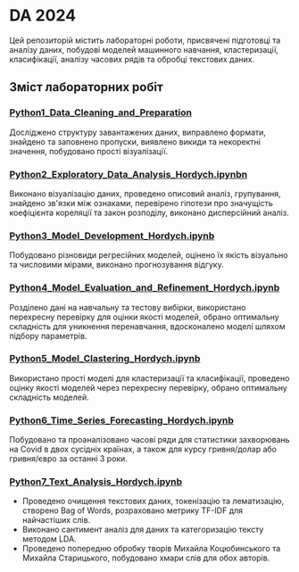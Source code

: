 # DA 2024

Цей репозиторій містить лабораторні роботи, присвячені підготовці та аналізу даних, побудові моделей машинного навчання,
кластеризації, класифікації, аналізу часових рядів та обробці текстових даних.

## Зміст лабораторних робіт

### [Python1_Data_Cleaning_and_Preparation](Python1_Data_Cleaning_and_Preparation.ipynb)
Досліджено структуру завантажених даних, виправлено формати, знайдено та заповнено пропуски, виявлено викиди 
та некоректні значення, побудовано прості візуалізації.

### [Python2_Exploratory_Data_Analysis_Hordych.ipynbn](Python2_Exploratory_Data_Analysis_Hordych.ipynb)
Виконано візуалізацію даних, проведено описовий аналіз, групування, знайдено зв'язки між ознаками, 
перевірено гіпотези про значущість коефіцієнта кореляції та закон розподілу, виконано дисперсійний аналіз.

### [Python3_Model_Development_Hordych.ipynb](Python3_Model_Development_Hordych.ipynb)
Побудовано різновиди регресійних моделей, оцінено їх якість візуально та числовими мірами, 
виконано прогнозування відгуку.

### [Python4_Model_Evaluation_and_Refinement_Hordych.ipynb](Python4_Model_Evaluation_and_Refinement_Hordych.ipynb)
Розділено дані на навчальну та тестову вибірки, використано перехресну перевірку для оцінки якості моделей, 
обрано оптимальну складність для уникнення перенавчання, вдосконалено моделі шляхом підбору параметрів.

### [Python5_Model_Clastering_Hordych.ipynb](Python5_Model_Clastering_Hordych.ipynb)
Використано прості моделі для кластеризації та класифікації, проведено оцінку якості моделей через 
перехресну перевірку, обрано оптимальну складність моделей.

### [Python6_Time_Series_Forecasting_Hordych.ipynb](Python6_Time_Series_Forecasting_Hordych.ipynb)
Побудовано та проаналізовано часові ряди для статистики захворювань на Covid в двох сусідніх країнах, 
а також для курсу гривня/долар або гривня/євро за останні 3 роки.

### [Python7_Text_Analysis_Hordych.ipynb](Python7_Text_Analysis_Hordych.ipynb)
- Проведено очищення текстових даних, токенізацію та лематизацію, створено Bag of Words, розраховано метрику TF-IDF для найчастіших слів.
- Виконано сантимент аналіз для даних та категоризацію тексту методом LDA.
- Проведено попередню обробку творів Михайла Коцюбинського та Михайла Старицького, побудовано хмари слів для обох авторів.
